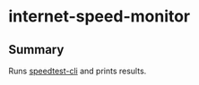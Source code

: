 # internet-speed-monitor

## Summary

Runs [speedtest-cli](https://github.com/sivel/speedtest-cli) and prints results.